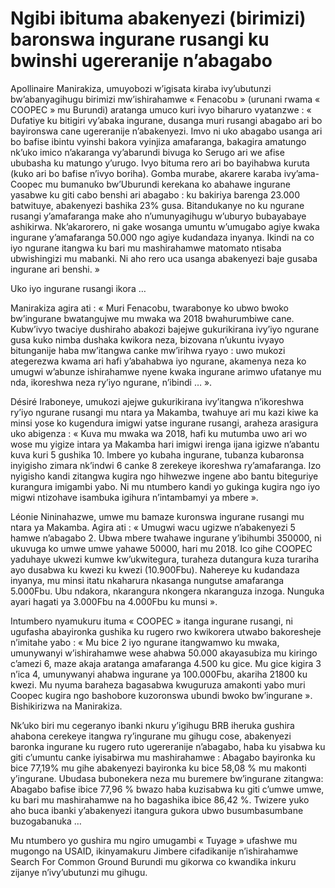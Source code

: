 # Ngibi ibituma abakenyezi (birimizi) baronswa ingurane rusangi ku bwinshi ugereranije n’abagabo

Apollinaire Manirakiza, umuyobozi w’igisata kiraba ivy’ubutunzi bw’abanyagihugu birimizi mw’ishirahamwe « Fenacobu » (urunani rwama « COOPEC » mu Burundi) aratanga umuco kuri ivyo biharuro vyatanzwe : « Dufatiye ku bitigiri vy’abaka ingurane, dusanga muri rusangi abagabo ari bo bayironswa cane ugereranije n’abakenyezi. Imvo ni uko abagabo usanga ari bo bafise ibintu vyinshi bakora vyinjiza amafaranga, bakagira amatungo nk’uko imico n’akaranga vy’abarundi bivuga ko Serugo ari we afise ububasha ku matungo y’urugo. Ivyo bituma rero ari bo bayihabwa kuruta (kuko ari bo bafise n’ivyo boriha). Gomba murabe, akarere karaba ivy’ama-Coopec mu bumanuko bw’Uburundi kerekana ko abahawe ingurane yasabwe ku giti cabo benshi ari abagabo : ku bakiriya barenga 23.000 batwituye, abakenyezi bashika 23% gusa. Bitandukanye no ku ngurane rusangi y’amafaranga make aho n’umunyagihugu w’uburyo bubayabaye ashikirwa.  Nk’akarorero, ni gake wosanga umuntu w’umugabo agiye kwaka ingurane y’amafaranga 50.000 ngo agiye kudandaza inyanya. Ikindi na co iyo ngurane itangwa ku bari mu mashirahamwe matomato ntisaba ubwishingizi mu mabanki. Ni aho rero uca usanga abakenyezi baje gusaba ingurane ari benshi. »

Uko iyo ingurane rusangi ikora …

Manirakiza agira ati : « Muri Fenacobu, twarabonye ko ubwo bwoko bw’ingurane bwatangujwe mu mwaka wa 2018 bwahurumbiwe cane. Kubw’ivyo twaciye dushiraho abakozi bajejwe gukurikirana ivy’iyo ngurane gusa kuko nimba dushaka kwikora neza, bizovana n’ukuntu ivyayo bitunganije haba mw’itangwa canke mw’irihwa ryayo : uwo mukozi ategerezwa kwama ari hafi y’abahabwa iyo ngurane, akamenya neza ko umugwi w’abunze ishirahamwe nyene kwaka ingurane arimwo ufatanye mu nda, ikoreshwa neza ry’iyo ngurane, n’ibindi … ».

Désiré Iraboneye, umukozi ajejwe gukurikirana ivy’itangwa n’ikoreshwa ry’iyo ngurane rusangi mu ntara ya Makamba, twahuye ari mu kazi kiwe ka minsi yose ko kugendura imigwi yatse ingurane rusangi, araheza arasigura uko abigenza : « Kuva mu mwaka wa 2018, hafi ku mutumba uwo ari wo wose mu yigize intara ya Makamba hari imigwi irenga ijana igizwe n’abantu kuva kuri 5 gushika 10. Imbere yo kubaha ingurane, tubanza kubaronsa inyigisho zimara nk’indwi 6 canke 8 zerekeye ikoreshwa ry’amafaranga. Izo nyigisho kandi zitangwa kugira ngo hihwezwe ingene abo bantu biteguriye kurangura imigambi yabo. Ni mu ntumbero kandi yo gukinga kugira ngo iyo migwi ntizohave isambuka igihura n’intambamyi ya mbere ».

Léonie Nininahazwe, umwe mu bamaze kuronswa ingurane rusangi mu ntara ya Makamba. Agira ati : « Umugwi wacu ugizwe n’abakenyezi 5 hamwe n’abagabo 2. Ubwa mbere twahawe ingurane y’ibihumbi 350000, ni ukuvuga ko umwe umwe yahawe 50000, hari mu 2018. Ico gihe COOPEC yaduhaye ukwezi kumwe kw’ukwitegura, turaheza dutangura kuza turariha ayo dusabwa ku kwezi ku kwezi (10.900Fbu). Nahereye ku kudandaza inyanya, mu minsi itatu nkaharura nkasanga nungutse amafaranga 5.000Fbu. Ubu ndakora, nkarangura nkongera nkaranguza inzoga. Nunguka ayari hagati ya 3.000Fbu na 4.000Fbu ku munsi ».

Intumbero nyamukuru ituma « COOPEC » itanga ingurane rusangi, ni ugufasha abayironka gushika ku rugero rwo kwikorera utwabo bakoresheje n’imitahe yabo : « Mu bice 2 iyo ngurane itangwamwo ku mwaka, umunywanyi w’ishirahamwe wese ahabwa 50.000 akayasubiza mu kiringo c’amezi 6, maze akaja aratanga amafaranga 4.500 ku gice. Mu gice kigira 3 n’ica 4, umunywanyi ahabwa ingurane ya 100.000Fbu, akariha 21800 ku kwezi. Mu nyuma baraheza bagasabwa kwuguruza amakonti yabo muri Coopec kugira ngo bashobore kuzoronswa ubundi bwoko bw’ingurane ». Bishikirizwa na Manirakiza.

Nk’uko biri mu cegeranyo ibanki nkuru y’igihugu BRB iheruka gushira ahabona cerekeye itangwa ry’ingurane mu gihugu cose, abakenyezi baronka ingurane ku rugero ruto ugereranije n’abagabo, haba ku yisabwa ku giti c’umuntu canke iyisabirwa mu mashirahamwe : Abagabo bayironka ku bice 77,19% mu gihe abakenyezi bayironka ku bice 58,08 % mu makonti y’ingurane. Ubudasa bubonekera neza mu buremere bw’ingurane zitangwa: Abagabo bafise ibice 77,96 % bwazo haba kuzisabwa ku giti c’umwe umwe,  ku bari mu mashirahamwe na ho bagashika ibice 86,42 %. Twizere yuko aho buca ibanki y’abakenyezi itangura gukora ubwo busumbasumbane buzogabanuka …

Mu ntumbero yo gushira mu ngiro umugambi « Tuyage » ufashwe mu mugongo na USAID, ikinyamakuru Jimbere cifadikanije n’ishirahamwe Search For Common Ground Burundi mu gikorwa co kwandika inkuru zijanye n’ivy’ubutunzi mu gihugu.